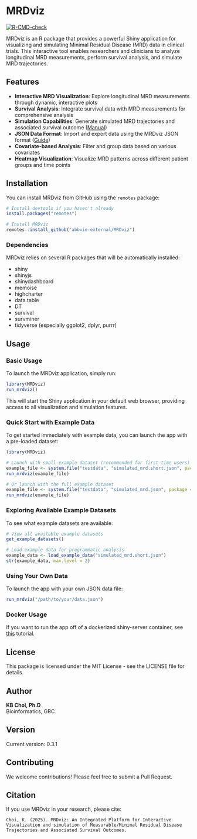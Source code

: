 # MRDviz

[![R-CMD-check](https://github.com/abbvie-external/MRDviz/actions/workflows/R-CMD-check.yml/badge.svg)](https://github.com/abbvie-external/MRDviz/actions/workflows/R-CMD-check.yml)

MRDviz is an R package that provides a powerful Shiny application for visualizing and simulating Minimal Residual Disease (MRD) data in clinical trials. This interactive tool enables researchers and clinicians to analyze longitudinal MRD measurements, perform survival analysis, and simulate MRD trajectories.

## Features

- **Interactive MRD Visualization**: Explore longitudinal MRD measurements through dynamic, interactive plots
- **Survival Analysis**: Integrate survival data with MRD measurements for comprehensive analysis
- **Simulation Capabilities**: Generate simulated MRD trajectories and associated survival outcome ([Manual](MRDsim.md))
- **JSON Data Format**: Import and export data using the MRDviz JSON format ([Guide](JSON_Format.md))
- **Covariate-based Analysis**: Filter and group data based on various covariates
- **Heatmap Visualization**: Visualize MRD patterns across different patient groups and time points

## Installation

You can install MRDviz from GitHub using the `remotes` package:

```R
# Install devtools if you haven't already
install.packages("remotes")

# Install MRDviz
remotes::install_github("abbvie-external/MRDviz")
```

### Dependencies

MRDviz relies on several R packages that will be automatically installed:

- shiny
- shinyjs
- shinydashboard
- memoise
- highcharter
- data.table
- DT
- survival
- survminer
- tidyverse (especially ggplot2, dplyr, purrr)

## Usage

### Basic Usage

To launch the MRDviz application, simply run:

```R
library(MRDviz)
run_mrdviz()
```

This will start the Shiny application in your default web browser, providing access to all visualization and simulation features.

### Quick Start with Example Data

To get started immediately with example data, you can launch the app with a pre-loaded dataset:

```R
library(MRDviz)

# Launch with small example dataset (recommended for first-time users)
example_file <- system.file("testdata", "simulated_mrd.short.json", package = "MRDviz")
run_mrdviz(example_file)

# Or launch with the full example dataset
example_file <- system.file("testdata", "simulated_mrd.json", package = "MRDviz")
run_mrdviz(example_file)
```

### Exploring Available Example Datasets

To see what example datasets are available:

```R
# View all available example datasets
get_example_datasets()

# Load example data for programmatic analysis
example_data <- load_example_data("simulated_mrd.short.json")
str(example_data, max.level = 2)
```

### Using Your Own Data

To launch the app with your own JSON data file:

```R
run_mrdviz("/path/to/your/data.json")
```

### Docker Usage

If you want to run the app off of a dockerized shiny-server container, see [this](README.docker.md) tutorial.


## License

This package is licensed under the MIT License - see the LICENSE file for details.

## Author

**KB Choi, Ph.D**  
Bioinformatics, GRC

## Version

Current version: 0.3.1

## Contributing

We welcome contributions! Please feel free to submit a Pull Request.

## Citation

If you use MRDviz in your research, please cite:

```
Choi, K. (2025). MRDviz: An Integrated Platform for Interactive Visualization and simulation of Measurable/Minimal Residual Disease Trajectories and Associated Survival Outcomes.
